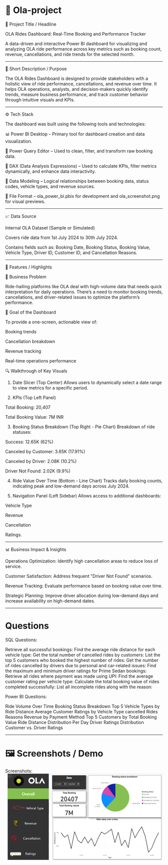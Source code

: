 # 🚖 Ola-project

📌 Project Title / Headline

OLA Rides Dashboard: Real-Time Booking and Performance Tracker

A data-driven and interactive Power BI dashboard for visualizing and analyzing OLA ride performance across key metrics such as booking count, revenue, cancellations, and ride trends for the selected month.


---

📝 Short Description / Purpose

The OLA Rides Dashboard is designed to provide stakeholders with a holistic view of ride performance, cancellations, and revenue over time. It helps OLA operations, analysts, and decision-makers quickly identify trends, measure business performance, and track customer behavior through intuitive visuals and KPIs.


---

⚙️ Tech Stack

The dashboard was built using the following tools and technologies:

📊 Power BI Desktop – Primary tool for dashboard creation and data visualization.

📂 Power Query Editor – Used to clean, filter, and transform raw booking data.

🧠 DAX (Data Analysis Expressions) – Used to calculate KPIs, filter metrics dynamically, and enhance data interactivity.

🔗 Data Modeling – Logical relationships between booking data, status codes, vehicle types, and revenue sources.

📁 File Format – ola_power_bi.pbix for development and ola_screenshot.png for visual previews.



---

📈 Data Source

Internal OLA Dataset (Sample or Simulated)

Covers ride data from 1st July 2024 to 30th July 2024.

Contains fields such as: Booking Date, Booking Status, Booking Value, Vehicle Type, Driver ID, Customer ID, and Cancellation Reasons.



---

🌟 Features / Highlights

🎯 Business Problem

Ride-hailing platforms like OLA deal with high-volume data that needs quick interpretation for daily operations. There’s a need to monitor booking trends, cancellations, and driver-related issues to optimize the platform’s performance.

🎯 Goal of the Dashboard

To provide a one-screen, actionable view of:

Booking trends

Cancellation breakdown

Revenue tracking

Real-time operations performance


🔍 Walkthrough of Key Visuals

1. Date Slicer (Top Center)
Allows users to dynamically select a date range to view metrics for a specific period.


2. KPIs (Top Left Panel)

Total Booking: 20,407

Total Booking Value: 7M INR



3. Booking Status Breakdown (Top Right - Pie Chart)
Breakdown of ride statuses:

Success: 12.65K (62%)

Canceled by Customer: 3.65K (17.91%)

Canceled by Driver: 2.08K (10.2%)

Driver Not Found: 2.02K (9.9%)



4. Ride Value Over Time (Bottom - Line Chart)
Tracks daily booking counts, indicating peak and low-demand days across July 2024.


5. Navigation Panel (Left Sidebar)
Allows access to additional dashboards:

Vehicle Type

Revenue

Cancellation

Ratings.





---

📊 Business Impact & Insights

Operations Optimization: Identify high cancellation areas to reduce loss of service.

Customer Satisfaction: Address frequent "Driver Not Found" scenarios.

Revenue Tracking: Evaluate performance based on booking value over time.

Strategic Planning: Improve driver allocation during low-demand days and increase availability on high-demand dates.


---

# Questions

SQL Questions:

Retrieve all successful bookings:
Find the average ride distance for each vehicle type:
Get the total number of cancelled rides by customers:
List the top 5 customers who booked the highest number of rides:
Get the number of rides cancelled by drivers due to personal and car-related issues:
Find the maximum and minimum driver ratings for Prime Sedan bookings:
Retrieve all rides where payment was made using UPI:
Find the average customer rating per vehicle type:
Calculate the total booking value of rides completed successfully:
List all incomplete rides along with the reason:

Power BI Questions:

Ride Volume Over Time
Booking Status Breakdown
Top 5 Vehicle Types by Ride Distance
Average Customer Ratings by Vehicle Type
cancelled Rides Reasons
Revenue by Payment Method
Top 5 Customers by Total Booking Value
Ride Distance Distribution Per Day
Driver Ratings Distribution
Customer vs. Driver Ratings

---

# 🖼 Screenshots / Demo
Screenshots:
<img src = "https://github.com/chaitali9881/Ola-project/blob/main/Ola_Project_screenshot.png" >

